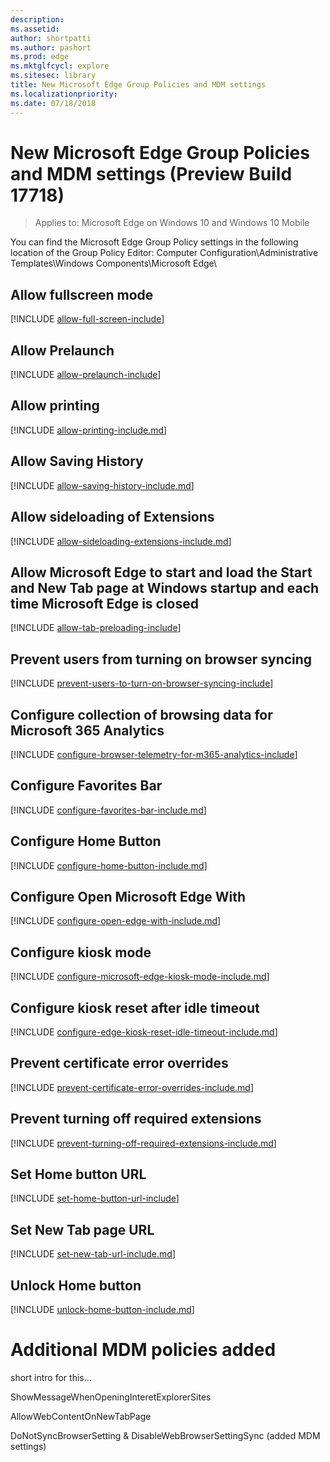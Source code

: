 ```yaml
---
description: 
ms.assetid: 
author: shortpatti
ms.author: pashort
ms.prod: edge
ms.mktglfcycl: explore
ms.sitesec: library
title: New Microsoft Edge Group Policies and MDM settings
ms.localizationpriority: 
ms.date: 07/18/2018 
---
```


# New Microsoft Edge Group Policies and MDM settings (Preview Build 17718)

> Applies to: Microsoft Edge on Windows 10 and Windows 10 Mobile




You can find the Microsoft Edge Group Policy settings in the following location of the Group Policy Editor: 
Computer Configuration\Administrative Templates\Windows Components\Microsoft Edge\





<!-- RS5 policies -->


## Allow fullscreen mode
[!INCLUDE [allow-full-screen-include](includes/allow-full-screen-include.md)]

## Allow Prelaunch
[!INCLUDE [allow-prelaunch-include](includes/allow-prelaunch-include.md)]

## Allow printing
[!INCLUDE [allow-printing-include.md](includes/allow-printing-include.md)]

## Allow Saving History
[!INCLUDE [allow-saving-history-include.md](includes/allow-saving-history-include.md)]

## Allow sideloading of Extensions
[!INCLUDE [allow-sideloading-extensions-include.md](includes/allow-sideloading-extensions-include.md)]

## Allow Microsoft Edge to start and load the Start and New Tab page at Windows startup and each time Microsoft Edge is closed
[!INCLUDE [allow-tab-preloading-include](includes/allow-tab-preloading-include.md)]

## Prevent users from turning on browser syncing
[!INCLUDE [prevent-users-to-turn-on-browser-syncing-include](includes/prevent-users-to-turn-on-browser-syncing-include.md)]

## Configure collection of browsing data for Microsoft 365 Analytics
[!INCLUDE [configure-browser-telemetry-for-m365-analytics-include](includes/configure-browser-telemetry-for-m365-analytics-include.md)]

## Configure Favorites Bar
[!INCLUDE [configure-favorites-bar-include.md](includes/configure-favorites-bar-include.md)]

## Configure Home Button
[!INCLUDE [configure-home-button-include.md](includes/configure-home-button-include.md)]

## Configure Open Microsoft Edge With
[!INCLUDE [configure-open-edge-with-include.md](includes/configure-open-edge-with-include.md)]

## Configure kiosk mode
[!INCLUDE [configure-microsoft-edge-kiosk-mode-include.md](includes/configure-microsoft-edge-kiosk-mode-include.md)]

## Configure kiosk reset after idle timeout
[!INCLUDE [configure-edge-kiosk-reset-idle-timeout-include.md](includes/configure-edge-kiosk-reset-idle-timeout-include.md)]

## Prevent certificate error overrides
[!INCLUDE [prevent-certificate-error-overrides-include.md](includes/prevent-certificate-error-overrides-include.md)]

## Prevent turning off required extensions
[!INCLUDE [prevent-turning-off-required-extensions-include.md](includes/prevent-turning-off-required-extensions-include.md)]

## Set Home button URL
[!INCLUDE [set-home-button-url-include](includes/set-home-button-url-include.md)]

## Set New Tab page URL
[!INCLUDE [set-new-tab-url-include.md](includes/set-new-tab-url-include.md)]

## Unlock Home button
[!INCLUDE [unlock-home-button-include.md](includes/unlock-home-button-include.md)]


# Additional MDM policies added
short intro for this...

ShowMessageWhenOpeningInteretExplorerSites

AllowWebContentOnNewTabPage

DoNotSyncBrowserSetting & DisableWebBrowserSettingSync (added MDM settings)